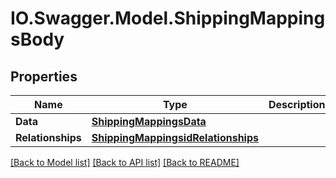 # IO.Swagger.Model.ShippingMappingsBody
## Properties

Name | Type | Description | Notes
------------ | ------------- | ------------- | -------------
**Data** | [**ShippingMappingsData**](ShippingMappingsData.md) |  | [optional] 
**Relationships** | [**ShippingMappingsidRelationships**](ShippingMappingsidRelationships.md) |  | [optional] 

[[Back to Model list]](../README.md#documentation-for-models) [[Back to API list]](../README.md#documentation-for-api-endpoints) [[Back to README]](../README.md)

